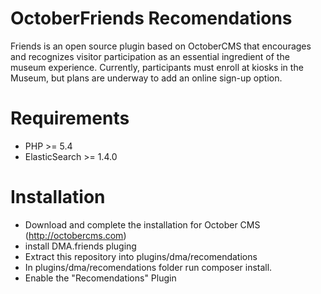 OctoberFriends Recomendations
=============================

Friends is an open source plugin based on OctoberCMS that encourages and recognizes visitor participation 
as an essential ingredient of the museum experience. 
Currently, participants must enroll at kiosks in the Museum, but plans are underway to add an online sign-up option.

# Requirements
* PHP >= 5.4
* ElasticSearch >= 1.4.0

# Installation

* Download and complete the installation for October CMS (http://octobercms.com)
* install DMA.friends pluging
* Extract this repository into plugins/dma/recomendations
* In plugins/dma/recomendations folder run composer install.
* Enable the "Recomendations" Plugin

